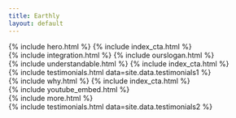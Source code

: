 ```yaml
---
title: Earthly
layout: default
---
```


<div class="color2">
  <div class="wrapper">
    {% include hero.html %}
    {% include index_cta.html %}
  </div>
</div>
<div class="color1">
  <div class="wrapper">
    {% include integration.html %}
    {% include ourslogan.html %}
  </div>
</div>
<div class="color2">
  <div class="wrapper">
    {% include understandable.html %}
    {% include index_cta.html %}
  </div>
</div>
<div class="color1">
  <div class="wrapper">
    {% include testimonials.html data=site.data.testimonials1 %} 
  </div>
</div>
<div class="color2">
  <div class="wrapper">
    {% include why.html %}
    {% include index_cta.html %}
  </div>
</div>
<div class="color1">
  <div class="wrapper">
    {% include youtube_embed.html %}
  </div>
</div>
<div class="color2">
  <div class="wrapper">
    {% include more.html %}

  </div>
</div>
<div class="color2">
  <div class="wrapper">
    {% include testimonials.html data=site.data.testimonials2 %} 
  </div>
</div>
